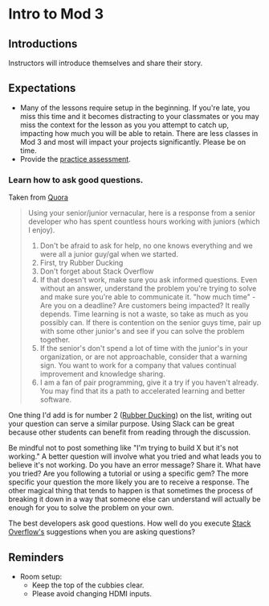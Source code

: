 # Intro to Mod 3

## Introductions

Instructors will introduce themselves and share their story.

## Expectations

* Many of the lessons require setup in the beginning. If you're late, you miss this time and it becomes distracting to your classmates or you may miss the context for the lesson as you  you attempt to catch up, impacting how much you will be able to retain. There are less classes in Mod 3 and most will impact your projects significantly. Please be on time.
* Provide the [practice assessment](practice_assessment).

### Learn how to ask good questions.

Taken from [Quora](https://www.quora.com/Whats-the-best-way-to-ask-questions-as-a-junior-software-developer)

> Using your senior/junior vernacular, here is a response from a senior developer who has spent countless hours working with juniors (which I enjoy).
>
> 1. Don't be afraid to ask for help, no one knows everything and we were all a junior guy/gal when we started.
> 2. First, try Rubber Ducking
> 3. Don't forget about Stack Overflow
> 4. If that doesn't work, make sure you ask informed questions.  Even without an answer, understand the problem you're trying to solve and make sure you're able to communicate it.
"how much time" - Are you on a deadline?  Are customers being impacted?  It really depends.  Time learning is not a waste, so take as much as you possibly can.  If there is contention on the senior guys time, pair up with some other junior's and see if you can solve the problem together.
> 5. If the senior's don't spend a lot of time with the junior's in your organization, or are not approachable, consider that a warning sign.  You want to work for a company that values continual improvement and knowledge sharing.
> 6. I am a fan of pair programming, give it a try if you haven't already.  You may find that its a path to accelerated learning and better software.


One thing I'd add is for number 2 ([Rubber Ducking](http://wiki.c2.com/?RubberDucking)) on the list, writing out your question can serve a similar purpose. Using Slack can be great because other students can benefit from reading through the discussion.

Be mindful not to post something like "I'm trying to build X but it's not working." A better question will involve what you tried and what leads you to believe it's not working. Do you have an error message? Share it. What have you tried? Are you following a tutorial or using a specific gem? The more specific your question the more likely you are to receive a response. The other magical thing that tends to happen is that sometimes the process of breaking it down in a way that someone else can understand will actually be enough for you to solve the problem on your own.

The best developers ask good questions. How well do you execute [Stack Overflow's](http://stackoverflow.com/help/how-to-ask) suggestions when you are asking questions?

## Reminders

* Room setup:
  * Keep the top of the cubbies clear.
  * Please avoid changing HDMI inputs.
